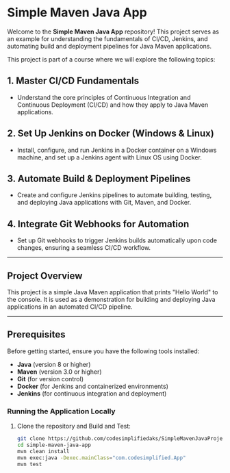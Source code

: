 # **Simple Maven Java App**

Welcome to the **Simple Maven Java App** repository! This project serves as an example for understanding the fundamentals of CI/CD, Jenkins, and automating build and deployment pipelines for Java Maven applications.

This project is part of a course where we will explore the following topics:

## **1. Master CI/CD Fundamentals**
   - Understand the core principles of Continuous Integration and Continuous Deployment (CI/CD) and how they apply to Java Maven applications.

## **2. Set Up Jenkins on Docker (Windows & Linux)**
   - Install, configure, and run Jenkins in a Docker container on a Windows machine, and set up a Jenkins agent with Linux OS using Docker.

## **3. Automate Build & Deployment Pipelines**
   - Create and configure Jenkins pipelines to automate building, testing, and deploying Java applications with Git, Maven, and Docker.

## **4. Integrate Git Webhooks for Automation**
   - Set up Git webhooks to trigger Jenkins builds automatically upon code changes, ensuring a seamless CI/CD workflow.

---

## **Project Overview**

This project is a simple Java Maven application that prints "Hello World" to the console. It is used as a demonstration for building and deploying Java applications in an automated CI/CD pipeline.

---

## **Prerequisites**

Before getting started, ensure you have the following tools installed:

- **Java** (version 8 or higher)
- **Maven** (version 3.0 or higher)
- **Git** (for version control)
- **Docker** (for Jenkins and containerized environments)
- **Jenkins** (for continuous integration and deployment)
  
### **Running the Application Locally**

1. Clone the repository and Build and Test:

   ```bash
   git clone https://github.com/codesimplifiedaks/SimpleMavenJavaProject.git
   cd simple-maven-java-app
   mvn clean install
   mvn exec:java -Dexec.mainClass="com.codesimplified.App"
   mvn test



